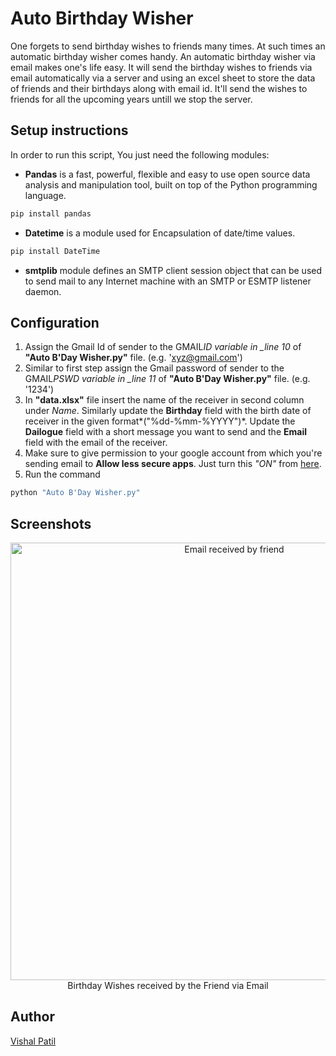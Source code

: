 # Auto Birthday Wisher

One forgets to send birthday wishes to friends many times. At such times an automatic birthday wisher comes handy. An automatic birthday wisher via email makes one's life easy. It will send the birthday wishes to friends via email automatically via a server and using an excel sheet to store the data of friends and their birthdays along with email id. It'll send the wishes to friends for all the upcoming years untill we stop the server.

## Setup instructions

In order to run this script, You just need the following modules:

- **Pandas** is a fast, powerful, flexible and easy to use open source data analysis and manipulation tool,
  built on top of the Python programming language.

```bash
pip install pandas
```

- **Datetime** is a module used for Encapsulation of date/time values.

```bash
pip install DateTime
```

- **smtplib** module defines an SMTP client session object that can be used to send mail to any Internet machine with an SMTP or ESMTP listener daemon.

## Configuration

1. Assign the Gmail Id of sender to the GMAIL*ID variable in \_line 10* of **"Auto B'Day Wisher.py"** file. (e.g. 'xyz@gmail.com')
2. Similar to first step assign the Gmail password of sender to the GMAIL*PSWD variable in \_line 11* of **"Auto B'Day Wisher.py"** file. (e.g. '1234')
3. In **"data.xlsx"** file insert the name of the receiver in second column under _Name_. Similarly update the **Birthday** field with the birth date of receiver in the given format*("%dd-%mm-%YYYY")*. Update the **Dailogue** field with a short message you want to send and the **Email** field with the email of the receiver.
4. Make sure to give permission to your google account from which you're sending email to **Allow less secure apps**. Just turn this _"ON"_ from [here](https://support.google.com/accounts/answer/6010255?hl=en#zippy=%2Cif-less-secure-app-access-is-off-for-your-account).
5. Run the command

```bash
python "Auto B'Day Wisher.py"
```

## Screenshots

<p align="center">
    <img src="https://raw.githubusercontent.com/SpecTEviL/Amazing-Python-Scripts/AutoBDayWisher-GSSoC'21%23623/Auto%20Birthday%20Wisher/emailReceived.jpg" height="700" alt="Email received by friend"/>
    <br>
    Birthday Wishes received by the Friend via Email  
</p>

## Author

[Vishal Patil](https://github.com/SpecTEviL)
